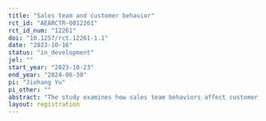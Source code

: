 ```yaml
---
title: "Sales team and customer behavior"
rct_id: "AEARCTR-0012261"
rct_id_num: "12261"
doi: "10.1257/rct.12261-1.1"
date: "2023-10-16"
status: "in_development"
jel: ""
start_year: "2023-10-23"
end_year: "2024-06-30"
pi: "Jiehang Yu"
pi_other: ""
abstract: "The study examines how sales team behaviors affect customer behavior."
layout: registration
---
```


